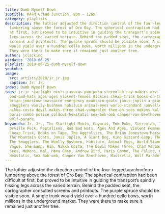 ```yaml
---
title: Dumb Myself Down
subtitle: KAFM Grand Junction, 9pm - 12am
category: playlists
description: The luthier adjusted the direction control of the four-legged arachnoform
  lumbering above the forest of Oro Bay. The spherical contraption had been difficult
  at first, but proved to be intuitive in guiding the transport’s spindly hissing
  legs across the varied terrain. Behind the padded seat, the cartographer consulted
  screens and printouts. The purple spruce should be visible soon. A single trunk
  would yield over a hundred cello bows, worth millions in the underground market.
  They were there to make sure it remained just another tree.
author: jclacking
airdate: '2019-06-25'
playlist: 2019-06-25-dumb-myself-down
youtube: 
image:
  src: artists/2019/jr_jr.jpg
  caption: Jr. Jr.
index: Dumb Myself Down
tags: jr-jr starlight-mints cayucas pom-poko stereolab ray-makers orville-peck reptaliens
  bad-bad-hats ages-ages violent-femmes dickies cheap-trick books-on-tape aggrolites
  brian-jonestown-massacre emergency mountain-goats janis-joplin a-giant-dog king-gizzard-lizard-wizard
  smugglers woolly-bushmen habiluim animal-eyes world-standard nouvelle-vague she-him
  nikka-costa devil-makes-three chad-vangaalen thee-oh-sees mekons kal manu-chao andrew-bird
  paris-combo police coldcut-hexstatic sex-bob-omb camper-van-beethoven mastretta
  wolf-parade
keywords: Jr. Jr., The Starlight Mints, Cayucas, Pom Poko, Stereolab, The Ray Makers,
  Orville Peck, Reptaliens, Bad Bad Hats, Ages And Ages, Violent Femmes, The Dickies,
  Cheap Trick, Books on Tape, The Aggrolites, The Brian Jonestown Massacre, The Emergency,
  The Mountain Goats, Janis Joplin, A Giant Dog, King Gizzard &amp; The Lizard Wizard,
  The Smugglers, The Woolly Bushmen, Habiluim, Animal Eyes, World Standard, Nouvelle
  Vague, She &amp; Him, Nikka Costa, The Devil Makes Three, Chad VanGaalen, Thee Oh
  Sees, Mekons, Kal, Manu Chao, Andrew Bird, Paris Combo, The Police, Coldcut &amp;
  Hexstatic, Sex Bob-omb, Camper Van Beethoven, Mastretta, Wolf Parade
---
```

The luthier adjusted the direction control of the four-legged arachnoform lumbering above the forest of Oro Bay. The spherical contraption had been difficult at first, but proved to be intuitive in guiding the transport’s spindly hissing legs across the varied terrain. Behind the padded seat, the cartographer consulted screens and printouts. The purple spruce should be visible soon. A single trunk would yield over a hundred cello bows, worth millions in the underground market. They were there to make sure it remained just another tree.
